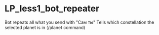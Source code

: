 # LP_less1_bot_repeater

Bot repeats all what you send with "Сам ты"
Tells which constellation the selected planet is in (/planet command)